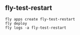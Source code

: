 ## fly-test-restart

```
fly apps create fly-test-restart
fly deploy
fly logs -a fly-test-restart
```
